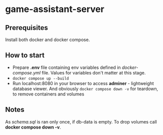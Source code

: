 # game-assistant-server

## Prerequisites
Install both docker and docker compose.

## How to start
- Prepare **.env** file containing env variables defined in *docker-compose.yml* file. Values for variables don't matter at this stage.
- `docker compose up --build`
- Run localhost:8080 in your browser to access **adminer** - lightweight database viewer.
And obviously `docker compose down -v` for teardown, to remove containers and volumes

## Notes
As *schema.sql* is ran only once, if db-data is empty. To drop volumes call **docker compose down -v**.